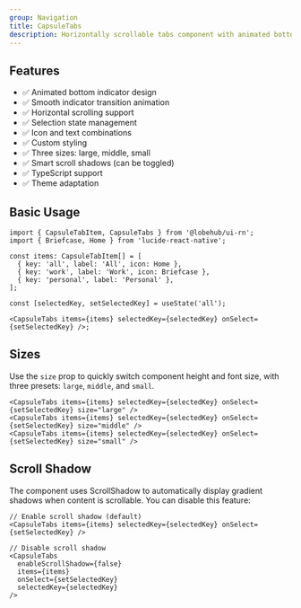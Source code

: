 ```yaml
---
group: Navigation
title: CapsuleTabs
description: Horizontally scrollable tabs component with animated bottom indicator, custom styling, icon combinations, and selection state support.
---
```


## Features

- ✅ Animated bottom indicator design
- ✅ Smooth indicator transition animation
- ✅ Horizontal scrolling support
- ✅ Selection state management
- ✅ Icon and text combinations
- ✅ Custom styling
- ✅ Three sizes: large, middle, small
- ✅ Smart scroll shadows (can be toggled)
- ✅ TypeScript support
- ✅ Theme adaptation

## Basic Usage

```tsx
import { CapsuleTabItem, CapsuleTabs } from '@lobehub/ui-rn';
import { Briefcase, Home } from 'lucide-react-native';

const items: CapsuleTabItem[] = [
  { key: 'all', label: 'All', icon: Home },
  { key: 'work', label: 'Work', icon: Briefcase },
  { key: 'personal', label: 'Personal' },
];

const [selectedKey, setSelectedKey] = useState('all');

<CapsuleTabs items={items} selectedKey={selectedKey} onSelect={setSelectedKey} />;
```

## Sizes

Use the `size` prop to quickly switch component height and font size, with three presets: `large`, `middle`, and `small`.

```tsx
<CapsuleTabs items={items} selectedKey={selectedKey} onSelect={setSelectedKey} size="large" />
<CapsuleTabs items={items} selectedKey={selectedKey} onSelect={setSelectedKey} size="middle" />
<CapsuleTabs items={items} selectedKey={selectedKey} onSelect={setSelectedKey} size="small" />
```

## Scroll Shadow

The component uses ScrollShadow to automatically display gradient shadows when content is scrollable. You can disable this feature:

```tsx
// Enable scroll shadow (default)
<CapsuleTabs items={items} selectedKey={selectedKey} onSelect={setSelectedKey} />

// Disable scroll shadow
<CapsuleTabs
  enableScrollShadow={false}
  items={items}
  onSelect={setSelectedKey}
  selectedKey={selectedKey}
/>
```
